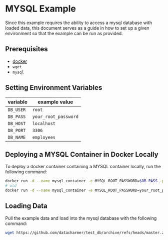 # MYSQL Example

Since this example requires the ability to access a mysql database with loaded data, this document serves as a guide in how to set up a given environment so that the example can be run as provided.

## Prerequisites

- [docker](https://www.docker.com/get-started/)
- `wget`
- `mysql`

## Setting Environment Variables

| variable  | example value        |
| --------- | -------------------- |
| `DB_USER` | `root`               |
| `DB_PASS` | `your_root_password` |
| `DB_HOST` | `localhost`          |
| `DB_PORT` | `3306`               |
| `DB_NAME` | `employees`          |

## Deploying a MYSQL Container in Docker Locally

To deploy a docker container containing a MYSQL container locally, run the following command:

```bash
docker run -d --name mysql_container -e MYSQL_ROOT_PASSWORD=$DB_PASS -p 3306:$DB_PORT mysql:latest
# old
docker run -d --name mysql_container -e MYSQL_ROOT_PASSWORD=your_root_password -p 3306:3306 mysql:latest
```

## Loading Data

Pull the example data and load into the mysql database with the following command:

```bash
wget https://github.com/datacharmer/test_db/archive/refs/heads/master.zip && unzip master.zip && cd test_db-master && mysql -h $DB_HOST -P $DB_PORT -u $DB_USER --password=$DB_PASS -t < employees.sql
```
